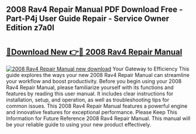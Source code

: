 ## 2008 Rav4 Repair Manual PDF Download Free - Part-P4j User Guide Repair - Service Owner Edition z7a0l

# <h2><a href="http://bc45038.oget.top/?id=2008+Rav4+Repair+Manual">🔗Download New 👉🔴 2008 Rav4 Repair Manual</a></h2>

[![2008 Rav4 Repair Manual new download](https://i.imgur.com/5g1atiW.png)](http://bc45038.oget.top/?id=2008+Rav4+Repair+Manual)
Your Gateway to Efficiency This guide explores the ways your new 2008 Rav4 Repair Manual can streamline your workflow and boost productivity. Before you begin using your 2008 Rav4 Repair Manual, please familiarize yourself with its functions and features by reading this user manual. It includes clear instructions for installation, setup, and operation, as well as troubleshooting tips for common issues. This 2008 Rav4 Repair Manual features a powerful engine and innovative features for exceptional performance. Please Keep This Information for Future Reference 2008 Rav4 Repair Manual. This manual will be your reliable guide to using your new product effectively.
